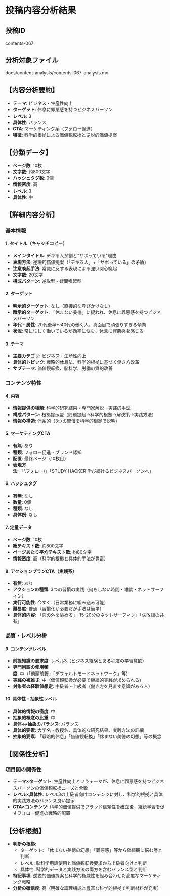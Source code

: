 # 投稿内容分析結果

## 投稿ID
contents-067

## 分析対象ファイル
docs/content-analysis/contents-067-analysis.md

## 【内容分析要約】
- **テーマ**: ビジネス・生産性向上
- **ターゲット**: 休息に罪悪感を持つビジネスパーソン
- **レベル**: 3
- **具体性**: バランス
- **CTA**: マーケティング系（フォロー促進）
- **特徴**: 科学的根拠による価値観転換と逆説的価値提案

## 【分類データ】
- **ページ数**: 10枚
- **文字数**: 約800文字
- **ハッシュタグ数**: 0個
- **情報密度**: 高
- **レベル**: 3
- **具体性**: 中

## 【詳細内容分析】

### 基本情報
#### 1. タイトル（キャッチコピー）
- **メインタイトル**: デキる人が割と"サボっている"理由
- **表現方法**: 逆説的価値提案（「デキる人」+「サボっている」の矛盾）
- **注意喚起手法**: 常識に反する表現による強い関心喚起
- **文字数**: 20文字
- **構成パターン**: 逆説型・疑問喚起型

#### 2. ターゲット
- **明示的ターゲット**: なし（直接的な呼びかけなし）
- **暗示的ターゲット**: 「休まない美徳」に捉われ、休息に罪悪感を持つビジネスパーソン
- **年代・属性**: 20代後半〜40代の働く人、真面目で頑張りすぎる傾向
- **状況**: 常に忙しく働いているが効率に悩む、休息に罪悪感を感じる

#### 3. テーマ
- **主要カテゴリ**: ビジネス・生産性向上
- **具体的トピック**: 戦略的休息法、科学的根拠に基づく働き方改革
- **サブテーマ**: 価値観転換、脳科学、労働の質的改善

### コンテンツ特性
#### 4. 内容
- **情報提供の種類**: 科学的研究結果・専門家解説・実践的手法
- **構成パターン**: 根拠提示型（問題提起→科学的根拠→解決策→実践方法）
- **情報の構造**: 体系的（3つの習慣を科学的根拠で説明）

#### 5. マーケティングCTA
- **有無**: あり
- **種類**: フォロー促進・ブランド認知
- **配置**: 最終ページ（10枚目）
- **表現方法**: 「\フォロー/」「STUDY HACKER 学び続けるビジネスパーソンへ」

#### 6. ハッシュタグ
- **有無**: なし
- **数量**: 0個
- **種類**: なし
- **具体例**: なし

#### 7. 定量データ
- **ページ数**: 10枚
- **総テキスト数**: 約800文字
- **ページあたり平均テキスト数**: 約80文字
- **情報密度**: 高（科学的根拠と具体的手法が豊富）

#### 8. アクションプランCTA（実践系）
- **有無**: あり
- **アクションの種類**: 3つの習慣の実践（何もしない時間・雑談・ネットサーフィン）
- **実行可能性**: 今すぐ（日常業務に組み込み可能）
- **難易度**: 普通（習慣化が必要だが手法は簡単）
- **具体的内容**: 「窓の外を眺める」「15-20分のネットサーフィン」「失敗談の共有」

### 品質・レベル分析
#### 9. コンテンツレベル
- **前提知識の要求度**: レベル3（ビジネス経験とある程度の学習意欲）
- **専門用語の使用頻度**: 中（「前頭前野」「デフォルトモードネットワーク」等）
- **実践の複雑さ**: 中（価値観転換が必要で継続的実践が求められる）
- **対象者の経験値想定**: 中級者〜上級者（働き方を見直す意識がある人）

#### 10. 具体性・抽象性レベル
- **具体的情報の密度**: 中
- **抽象的概念の比重**: 中
- **具体↔抽象のバランス**: バランス
- **具体的要素**: 大学名・教授名、具体的な研究結果、実践方法の詳細
- **抽象的要素**: 「戦略的休息」「価値観転換」「休まない美徳の幻想」等の概念

## 【関係性分析】
### 項目間の関係性
- **テーマ×ターゲット**: 生産性向上というテーマが、休息に罪悪感を持つビジネスパーソンの価値観転換ニーズと合致
- **レベル×具体性**: レベル3の上級者向けコンテンツに対し、科学的根拠と具体的実践方法のバランス良い提示
- **CTA×コンテンツ**: 科学的価値提供でブランド信頼性を確立後、継続学習を促すフォロー促進の戦略的配置

## 【分析根拠】
- **判断の根拠**: 
  - ターゲット: 「休まない美徳の幻想」「罪悪感」等から価値観に悩む層と判断
  - レベル: 脳科学用語使用と価値観転換要求から上級者向けと判断
  - 具体性: 科学的データと実践方法の両方を含むバランス型と判断
- **特記事項**: 逆説的価値提案と科学的権威性を組み合わせた高度なマーケティング戦略
- **分析の確信度**: 高（明確な論理構成と豊富な科学的根拠で判断材料が充実）